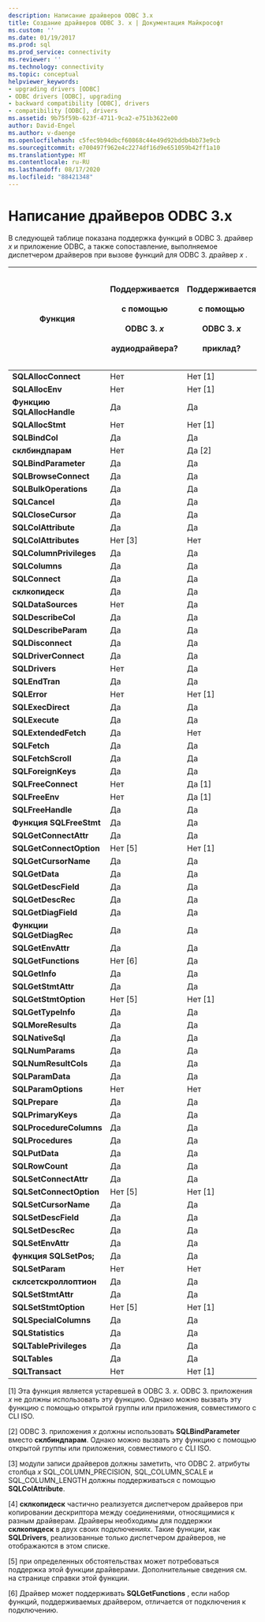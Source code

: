 ```yaml
---
description: Написание драйверов ODBC 3.x
title: Создание драйверов ODBC 3. x | Документация Майкрософт
ms.custom: ''
ms.date: 01/19/2017
ms.prod: sql
ms.prod_service: connectivity
ms.reviewer: ''
ms.technology: connectivity
ms.topic: conceptual
helpviewer_keywords:
- upgrading drivers [ODBC]
- ODBC drivers [ODBC], upgrading
- backward compatibility [ODBC], drivers
- compatibility [ODBC], drivers
ms.assetid: 9b75f59b-623f-4711-9ca2-e751b3622e00
author: David-Engel
ms.author: v-daenge
ms.openlocfilehash: c5fec9b94dbcf60868c44e49d92bddb4bb73e9cb
ms.sourcegitcommit: e700497f962e4c2274df16d9e651059b42ff1a10
ms.translationtype: MT
ms.contentlocale: ru-RU
ms.lasthandoff: 08/17/2020
ms.locfileid: "88421348"
---
```

# <a name="writing-odbc-3x-drivers"></a>Написание драйверов ODBC 3.x
В следующей таблице показана поддержка функций в ODBC 3. драйвер *x* и приложение ODBC, а также сопоставление, выполняемое диспетчером драйверов при вызове функций для ODBC 3. драйвер *x* .  
  
|Функция|Поддерживается<br /><br /> с помощью<br /><br /> ODBC 3. *x*<br /><br /> аудиодрайвера?|Поддерживается<br /><br /> с помощью<br /><br /> ODBC 3. *x*<br /><br /> приклад?|Сопоставлено/поддерживается<br /><br /> по ODBC 3. *x*<br /><br /> Диспетчер драйверов для<br /><br /> ODBC 3. драйвер *x* ?|  
|--------------|----------------------------------------------------|---------------------------------------------------------|---------------------------------------------------------------------------------------------|  
|**SQLAllocConnect**|Нет|Нет [1]|Да|  
|**SQLAllocEnv**|Нет|Нет [1]|Да|  
|**Функцию SQLAllocHandle**|Да|Да|Нет|  
|**SQLAllocStmt**|Нет|Нет [1]|Да|  
|**SQLBindCol**|Да|Да|Нет|  
|**склбиндпарам**|Нет|Да [2]|Да|  
|**SQLBindParameter**|Да|Да|Нет|  
|**SQLBrowseConnect**|Да|Да|Нет|  
|**SQLBulkOperations**|Да|Да|Нет|  
|**SQLCancel**|Да|Да|Нет|  
|**SQLCloseCursor**|Да|Да|Нет|  
|**SQLColAttribute**|Да|Да|Нет|  
|**SQLColAttributes**|Нет [3]|Нет|Да|  
|**SQLColumnPrivileges**|Да|Да|Нет|  
|**SQLColumns**|Да|Да|Нет|  
|**SQLConnect**|Да|Да|Нет|  
|**склкопидеск**|Да|Да|Да [4]|  
|**SQLDataSources**|Нет|Да|Да|  
|**SQLDescribeCol**|Да|Да|Нет|  
|**SQLDescribeParam**|Да|Да|Нет|  
|**SQLDisconnect**|Да|Да|Нет|  
|**SQLDriverConnect**|Да|Да|Нет|  
|**SQLDrivers**|Нет|Да|Да|  
|**SQLEndTran**|Да|Да|Нет|  
|**SQLError**|Нет|Нет [1]|Да|  
|**SQLExecDirect**|Да|Да|Нет|  
|**SQLExecute**|Да|Да|Нет|  
|**SQLExtendedFetch**|Да|Нет|Нет|  
|**SQLFetch**|Да|Да|Нет|  
|**SQLFetchScroll**|Да|Да|Нет|  
|**SQLForeignKeys**|Да|Да|Нет|  
|**SQLFreeConnect**|Нет|Да [1]|Да|  
|**SQLFreeEnv**|Нет|Да [1]|Да|  
|**SQLFreeHandle**|Да|Да|Нет|  
|**Функция SQLFreeStmt**|Да|Да|Нет|  
|**SQLGetConnectAttr**|Да|Да|Нет|  
|**SQLGetConnectOption**|Нет [5]|Нет [1]|Да|  
|**SQLGetCursorName**|Да|Да|Нет|  
|**SQLGetData**|Да|Да|Нет|  
|**SQLGetDescField**|Да|Да|Нет|  
|**SQLGetDescRec**|Да|Да|Нет|  
|**SQLGetDiagField**|Да|Да|Нет|  
|**Функции SQLGetDiagRec**|Да|Да|Нет|  
|**SQLGetEnvAttr**|Да|Да|Нет|  
|**SQLGetFunctions**|Нет [6]|Да|Да|  
|**SQLGetInfo**|Да|Да|Нет|  
|**SQLGetStmtAttr**|Да|Да|Нет|  
|**SQLGetStmtOption**|Нет [5]|Нет [1]|Да|  
|**SQLGetTypeInfo**|Да|Да|Нет|  
|**SQLMoreResults**|Да|Да|Нет|  
|**SQLNativeSql**|Да|Да|Нет|  
|**SQLNumParams**|Да|Да|Нет|  
|**SQLNumResultCols**|Да|Да|Нет|  
|**SQLParamData**|Да|Да|Нет|  
|**SQLParamOptions**|Нет|Нет|Да|  
|**SQLPrepare**|Да|Да|Нет|  
|**SQLPrimaryKeys**|Да|Да|Нет|  
|**SQLProcedureColumns**|Да|Да|Нет|  
|**SQLProcedures**|Да|Да|Нет|  
|**SQLPutData**|Да|Да|Нет|  
|**SQLRowCount**|Да|Да|Нет|  
|**SQLSetConnectAttr**|Да|Да|Нет|  
|**SQLSetConnectOption**|Нет [5]|Нет [1]|Да|  
|**SQLSetCursorName**|Да|Да|Нет|  
|**SQLSetDescField**|Да|Да|Нет|  
|**SQLSetDescRec**|Да|Да|Нет|  
|**SQLSetEnvAttr**|Да|Да|Нет|  
|**функция SQLSetPos;**|Да|Да|Нет|  
|**SQLSetParam**|Нет|Нет|Да|  
|**склсетскроллоптион**|Да|Да|Нет|  
|**SQLSetStmtAttr**|Да|Да|Нет|  
|**SQLSetStmtOption**|Нет [5]|Нет [1]|Да|  
|**SQLSpecialColumns**|Да|Да|Нет|  
|**SQLStatistics**|Да|Да|Нет|  
|**SQLTablePrivileges**|Да|Да|Нет|  
|**SQLTables**|Да|Да|Нет|  
|**SQLTransact**|Нет|Нет [1]|Да|  
  
 [1] Эта функция является устаревшей в ODBC 3. *x*. ODBC 3. приложения *x* не должны использовать эту функцию. Однако можно вызвать эту функцию с помощью открытой группы или приложения, совместимого с CLI ISO.  
  
 [2] ODBC 3. приложения *x* должны использовать **SQLBindParameter** вместо **склбиндпарам**. Однако можно вызвать эту функцию с помощью открытой группы или приложения, совместимого с CLI ISO.  
  
 [3] модули записи драйверов должны заметить, что ODBC 2. атрибуты столбца *x* SQL_COLUMN_PRECISION, SQL_COLUMN_SCALE и SQL_COLUMN_LENGTH должны поддерживаться с помощью **SQLColAttribute**.  
  
 [4]   **склкопидеск** частично реализуется диспетчером драйверов при копировании дескриптора между соединениями, относящимися к разным драйверам. Драйверы необходимы для поддержки **склкопидеск** в двух своих подключениях. Такие функции, как **SQLDrivers**, реализованные только диспетчером драйверов, не отображаются в этом списке.  
  
 [5] при определенных обстоятельствах может потребоваться поддержка этой функции драйверами. Дополнительные сведения см. на странице справки этой функции.  
  
 [6] Драйвер может поддерживать **SQLGetFunctions** , если набор функций, поддерживаемых драйвером, отличается от подключения к подключению.
